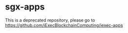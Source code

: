 # sgx-apps

This is a deprecated repository, please go to https://github.com/iExecBlockchainComputing/iexec-apps

